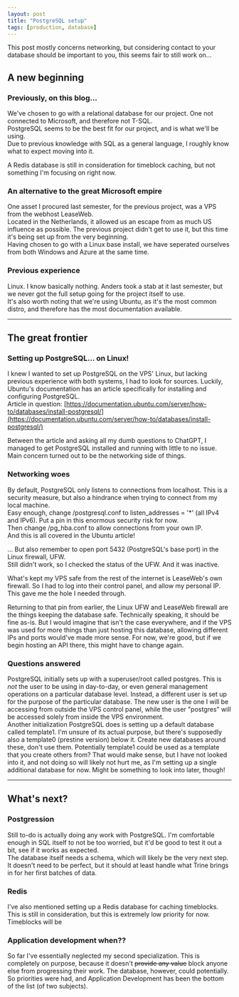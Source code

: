 ```yaml
---
layout: post
title: "PostgreSQL setup"
tags: [production, database]
---
```


<span class="note">This post mostly concerns networking, but considering contact to your database should be important to you, this seems fair to still work on...</span>

## A new beginning
### Previously, on this blog...
We've chosen to go with a relational database for our project. One not connected to Microsoft, and therefore not T-SQL.  
PostgreSQL seems to be the best fit for our project, and is what we'll be using.  
Due to previous knowledge with SQL as a general language, I roughly know what to expect moving into it.  

A Redis database is still in consideration for timeblock caching, but not something I'm focusing on right now.  


### An alternative to the great Microsoft empire
One asset I procured last semester, for the previous project, was a VPS from the webhost LeaseWeb.  
Located in the Netherlands, it allowed us an escape from as much US influence as possible. The previous project didn't get to use it, but this time it's being set up from the very beginning.  
Having chosen to go with a Linux base install, we have seperated ourselves from both Windows and Azure at the same time.  


### Previous experience
Linux. I know basically nothing. Anders took a stab at it last semester, but we never got the full setup going for the project itself to use.  
It's also worth noting that we're using Ubuntu, as it's the most common distro, and therefore has the most documentation available.  

---

## The great frontier
### Setting up PostgreSQL... on Linux!
I knew I wanted to set up PostgreSQL on the VPS' Linux, but lacking previous experience with both systems, I had to look for sources. Luckily, Ubuntu's documentation has an article specifically for installing and configuring PostgreSQL.  
Article in question: [https://documentation.ubuntu.com/server/how-to/databases/install-postgresql/](https://documentation.ubuntu.com/server/how-to/databases/install-postgresql/)  

Between the article and asking all my dumb questions to ChatGPT, I managed to get PostgreSQL installed and running with little to no issue.  
Main concern turned out to be the networking side of things.  


### Networking woes
By default, PostgreSQL only listens to connections from localhost. This is a security measure, but also a hindrance when trying to connect from my local machine.  
Easy enough, change /postgresql.conf to listen_addresses = '*' (all IPv4 and IPv6). Put a pin in this enormous security risk for now.  
Then change /pg_hba.conf to allow connections from your own IP.  
And this is all covered in the Ubuntu article!  

... But also remember to open port 5432 (PostgreSQL's base port) in the Linux firewall, UFW.  
Still didn't work, so I checked the status of the UFW. And it was inactive.  

What's kept my VPS safe from the rest of the internet is LeaseWeb's own firewall. So I had to log into their control panel, and allow my personal IP.  
This gave me the hole I needed through.  

Returning to that pin from earlier, the Linux UFW and LeaseWeb firewall are the things keeping the database safe. Technically speaking, it should be fine as-is. But I would imagine that isn't the case everywhere, and if the VPS was used for more things than just hosting this database, allowing different IPs and ports would've made more sense. For now, we're good, but if we begin hosting an API there, this might have to change again.  


### Questions answered
PostgreSQL initially sets up with a superuser/root called postgres. This is _not_ the user to be using in day-to-day, or even general management operations on a particular database level. Instead, a different user is set up for the purpose of the particular database. The new user is the one I will be accessing from outside the VPS control panel, while the user "postgres" will be accessed solely from inside the VPS environment.  
Another initialization PostgreSQL does is setting up a default database called template1. I'm unsure of its actual purpose, but there's supposedly also a template0 (prestine version) below it. Create new databases around these, don't use them. Potentially template1 could be used as a template that you create others from? That would make sense, but I have not looked into it, and not doing so will likely not hurt me, as I'm setting up a single additional database for now. Might be something to look into later, though!  


---

## What's next?
### Postgression
Still to-do is actually doing any work with PostgreSQL. I'm comfortable enough in SQL itself to not be too worried, but it'd be good to test it out a bit, see if it works as expected.  
The database itself needs a schema, which will likely be the very next step. It doesn't need to be perfect, but it should at least handle what Trine brings in for her first batches of data.  


### Redis
I've also mentioned setting up a Redis database for caching timeblocks. This is still in consideration, but this is extremely low priority for now.  
Timeblocks will be 


### Application development when??
So far I've essentially neglected my second specialization. This is completely on purpose, because it doesn't ~~provide any value~~ block anyone else from progressing their work. The database, however, could potentially. So priorities were had, and Application Development has been the bottom of the list (of two subjects).  
